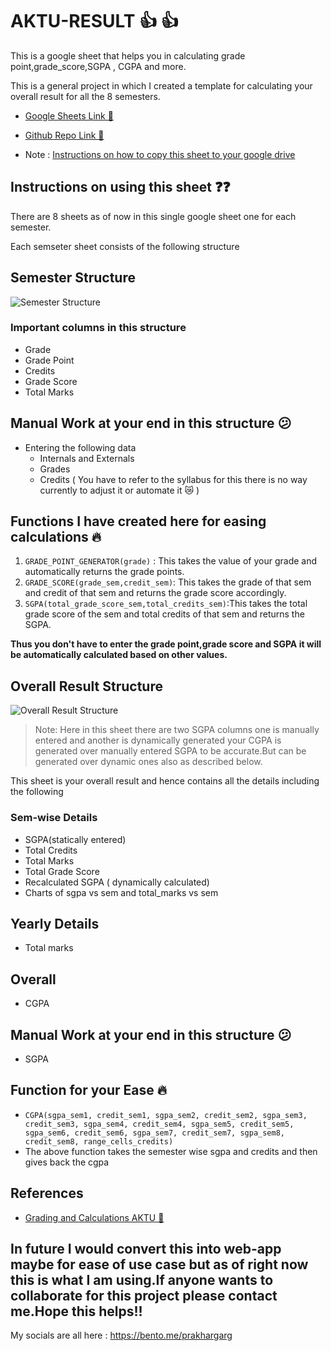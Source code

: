 # AKTU-RESULT 👍 👍
This is a google sheet that helps you in calculating grade point,grade_score,SGPA , CGPA and more.

This is a general project in which I created a template for calculating your overall result for all the 8 semesters.

- [Google Sheets Link 🔗](https://docs.google.com/spreadsheets/d/1a_fN2U5p-HD5DPHgHsJjcsgswwaduWfymiYBmYKTOS4/edit?usp=sharing)
- [Github Repo Link 🔗](https://github.com/Prakhargarg-2010196/AKTU-RESULT)

- Note : [Instructions on how to copy this sheet to your google drive](https://www.spreadsheetclass.com/google-sheets-make-a-copy-of-a-file/)

## Instructions on using this sheet  ❓❓
There are 8 sheets as of now in this single google sheet one for each semester.

Each semseter sheet consists of the following structure 
## Semester Structure
![Semester Structure](https://github.com/Prakhargarg-2010196/AKTU-RESULT/assets/77922738/11698762-80c8-4186-9703-e2f4bad3a3b6)

### Important columns in this structure 
- Grade
- Grade Point
- Credits
- Grade Score
- Total Marks

## Manual Work at your end in this structure 😕
- Entering the following data
  - Internals and Externals
  - Grades
  - Credits ( You have to refer to the syllabus for this there is no way currently to adjust it or automate it 😿 )

## Functions I have created here for easing calculations 🔥
1. `GRADE_POINT_GENERATOR(grade)` : This takes the value of your grade and automatically returns the grade points.
2. `GRADE_SCORE(grade_sem,credit_sem)`: This takes the grade of that sem and credit of that sem and returns the grade score accordingly.
3. `SGPA(total_grade_score_sem,total_credits_sem)`:This takes the total grade score of the sem and total credits of that sem and returns the SGPA.

**Thus you don't have to enter the grade point,grade score and SGPA it will be automatically calculated based on other values.**

## Overall Result Structure
![Overall Result Structure](https://github.com/Prakhargarg-2010196/AKTU-RESULT/assets/77922738/5f1d809c-0af8-4a85-a684-527f35739d69)

> Note: Here in this sheet there are two SGPA columns one is manually entered and another is dynamically generated your CGPA is generated over manually entered SGPA to be accurate.But can be generated over dynamic ones also as described below.


This sheet is your overall result and hence contains all the details including the following 
### Sem-wise Details
- SGPA(statically entered)
- Total Credits
- Total Marks
- Total Grade Score
- Recalculated SGPA ( dynamically calculated)
- Charts of sgpa vs sem and total_marks vs sem 
## Yearly Details
- Total marks

## Overall 
- CGPA

## Manual Work at your end in this structure  😕
- SGPA
## Function for your Ease 🔥
- `CGPA(sgpa_sem1, credit_sem1, sgpa_sem2, credit_sem2, sgpa_sem3, credit_sem3, sgpa_sem4, credit_sem4, sgpa_sem5, credit_sem5, sgpa_sem6, credit_sem6, sgpa_sem7, credit_sem7, sgpa_sem8, credit_sem8, range_cells_credits)` 
- The above function takes the semester wise sgpa and credits and then gives back the cgpa

## References 
- [Grading and Calculations AKTU 🔗](https://aktu.ac.in/pdf/about-us/B.%20Tech.%20Ordinance_2016-17.pdf)

## In future I would convert this into web-app maybe for ease of use case but as of right now this is what I am using.If anyone wants to collaborate for this project please contact me.Hope this helps!! 
My socials are all here : https://bento.me/prakhargarg


